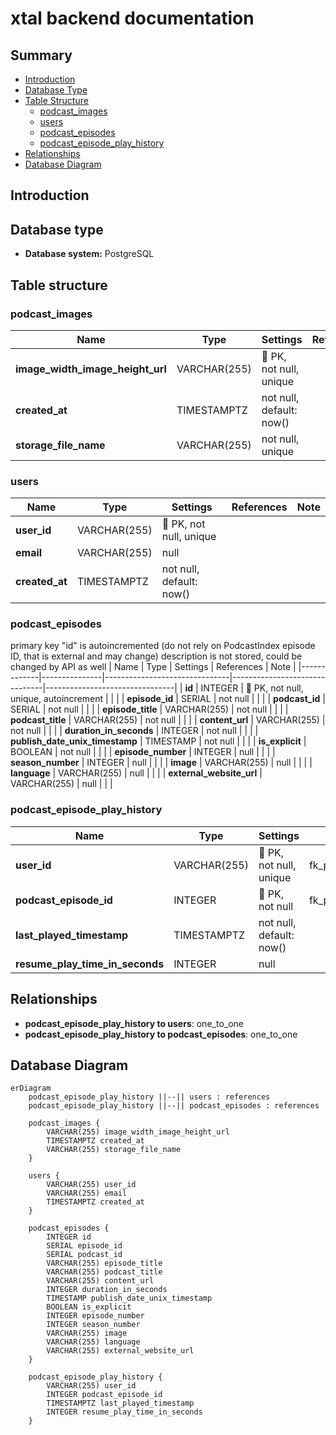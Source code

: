 # xtal backend documentation

## Summary

- [Introduction](#introduction)
- [Database Type](#database-type)
- [Table Structure](#table-structure)
  - [podcast_images](#podcast_images)
  - [users](#users)
  - [podcast_episodes](#podcast_episodes)
  - [podcast_episode_play_history](#podcast_episode_play_history)
- [Relationships](#relationships)
- [Database Diagram](#database-Diagram)

## Introduction

## Database type

- **Database system:** PostgreSQL

## Table structure

### podcast_images

| Name                             | Type         | Settings                 | References | Note |
| -------------------------------- | ------------ | ------------------------ | ---------- | ---- |
| **image_width_image_height_url** | VARCHAR(255) | 🔑 PK, not null, unique  |            |      |
| **created_at**                   | TIMESTAMPTZ  | not null, default: now() |            |      |
| **storage_file_name**            | VARCHAR(255) | not null, unique         |            |      |

### users

| Name           | Type         | Settings                 | References | Note |
| -------------- | ------------ | ------------------------ | ---------- | ---- |
| **user_id**    | VARCHAR(255) | 🔑 PK, not null, unique  |            |      |
| **email**      | VARCHAR(255) | null                     |            |      |
| **created_at** | TIMESTAMPTZ  | not null, default: now() |            |      |

### podcast_episodes

primary key "id" is autoincremented (do not rely on PodcastIndex episode ID, that is external and may change)
description is not stored, could be changed by API as well
| Name | Type | Settings | References | Note |
|-------------|---------------|-------------------------------|-------------------------------|--------------------------------|
| **id** | INTEGER | 🔑 PK, not null, unique, autoincrement | | |
| **episode_id** | SERIAL | not null | | |
| **podcast_id** | SERIAL | not null | | |
| **episode_title** | VARCHAR(255) | not null | | |
| **podcast_title** | VARCHAR(255) | not null | | |
| **content_url** | VARCHAR(255) | not null | | |
| **duration_in_seconds** | INTEGER | not null | | |
| **publish_date_unix_timestamp** | TIMESTAMP | not null | | |
| **is_explicit** | BOOLEAN | not null | | |
| **episode_number** | INTEGER | null | | |
| **season_number** | INTEGER | null | | |
| **image** | VARCHAR(255) | null | | |
| **language** | VARCHAR(255) | null | | |
| **external_website_url** | VARCHAR(255) | null | | |

### podcast_episode_play_history

| Name                            | Type         | Settings                 | References                                                          | Note |
| ------------------------------- | ------------ | ------------------------ | ------------------------------------------------------------------- | ---- |
| **user_id**                     | VARCHAR(255) | 🔑 PK, not null, unique  | fk_podcast_episode_play_history_user_id_users                       |      |
| **podcast_episode_id**          | INTEGER      | 🔑 PK, not null          | fk_podcast_episode_play_history_podcast_episode_id_podcast_episodes |      |
| **last_played_timestamp**       | TIMESTAMPTZ  | not null, default: now() |                                                                     |      |
| **resume_play_time_in_seconds** | INTEGER      | null                     |                                                                     |      |

## Relationships

- **podcast_episode_play_history to users**: one_to_one
- **podcast_episode_play_history to podcast_episodes**: one_to_one

## Database Diagram

```mermaid
erDiagram
	podcast_episode_play_history ||--|| users : references
	podcast_episode_play_history ||--|| podcast_episodes : references

	podcast_images {
		VARCHAR(255) image_width_image_height_url
		TIMESTAMPTZ created_at
		VARCHAR(255) storage_file_name
	}

	users {
		VARCHAR(255) user_id
		VARCHAR(255) email
		TIMESTAMPTZ created_at
	}

	podcast_episodes {
		INTEGER id
		SERIAL episode_id
		SERIAL podcast_id
		VARCHAR(255) episode_title
		VARCHAR(255) podcast_title
		VARCHAR(255) content_url
		INTEGER duration_in_seconds
		TIMESTAMP publish_date_unix_timestamp
		BOOLEAN is_explicit
		INTEGER episode_number
		INTEGER season_number
		VARCHAR(255) image
		VARCHAR(255) language
		VARCHAR(255) external_website_url
	}

	podcast_episode_play_history {
		VARCHAR(255) user_id
		INTEGER podcast_episode_id
		TIMESTAMPTZ last_played_timestamp
		INTEGER resume_play_time_in_seconds
	}
```
